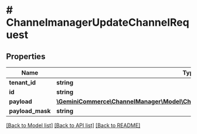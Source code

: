 # # ChannelmanagerUpdateChannelRequest


## Properties 


Name | Type | Description | Notes
------------ | ------------- | ------------- | -------------
**tenant_id**| **string** |   |
**id**| **string** |   |
**payload**| [**\GeminiCommerce\ChannelManager\Model\ChannelmanagerUpdateChannelRequestPayload**](ChannelmanagerUpdateChannelRequestPayload.md) |   | [optional]
**payload_mask**| **string** |   | [optional]


[[Back to Model list]](../../README.md#models) [[Back to API list]](../../README.md#endpoints) [[Back to README]](../../README.md)

